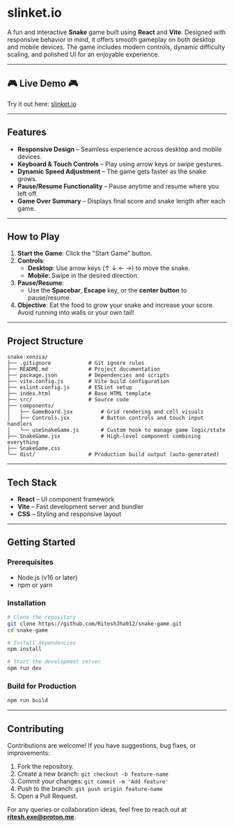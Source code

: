# slinket.io

A fun and interactive **Snake** game built using **React** and **Vite**. Designed with responsive behavior in mind, it offers smooth gameplay on both desktop and mobile devices. The game includes modern controls, dynamic difficulty scaling, and polished UI for an enjoyable experience.

---

## 🎮 Live Demo 🎮

Try it out here: <a href="https://slinket-io.vercel.app/" target="_blank">slinket.io</a>  


---

##  Features

- **Responsive Design** – Seamless experience across desktop and mobile devices.
- **Keyboard & Touch Controls** – Play using arrow keys or swipe gestures.
- **Dynamic Speed Adjustment** – The game gets faster as the snake grows.
- **Pause/Resume Functionality** – Pause anytime and resume where you left off.
- **Game Over Summary** – Displays final score and snake length after each game.

---

##  How to Play

1. **Start the Game**: Click the "Start Game" button.
2. **Controls**:
   - **Desktop**: Use arrow keys (↑ ↓ ← →) to move the snake.
   - **Mobile**: Swipe in the desired direction.
3. **Pause/Resume**:
   - Use the **Spacebar**, **Escape** key, or the **center button** to pause/resume.
4. **Objective**: Eat the food to grow your snake and increase your score. Avoid running into walls or your own tail!

---


##  Project Structure

```
snake-xenzia/
├── .gitignore            # Git ignore rules
├── README.md             # Project documentation
├── package.json          # Dependencies and scripts
├── vite.config.js        # Vite build configuration
├── eslint.config.js      # ESLint setup
├── index.html            # Base HTML template
├── src/                  # Source code
├── components/
│   ├── GameBoard.jsx         # Grid rendering and cell visuals
│   ├── Controls.jsx          # Button controls and touch input handlers
│   └── useSnakeGame.js       # Custom hook to manage game logic/state
├── SnakeGame.jsx             # High-level component combining everything
├── SnakeGame.css
└── dist/                 # Production build output (auto-generated)
```

---

##  Tech Stack

- **React** – UI component framework
- **Vite** – Fast development server and bundler
- **CSS** – Styling and responsive layout

---

##  Getting Started

### Prerequisites

- Node.js (v16 or later)
- npm or yarn

### Installation

```bash
# Clone the repository
git clone https://github.com/RiteshJha912/snake-game.git
cd snake-game

# Install dependencies
npm install

# Start the development server
npm run dev
```

### Build for Production

```bash
npm run build
```

---

##  Contributing

Contributions are welcome! If you have suggestions, bug fixes, or improvements:

1. Fork the repository.
2. Create a new branch: `git checkout -b feature-name`
3. Commit your changes: `git commit -m 'Add feature'`
4. Push to the branch: `git push origin feature-name`
5. Open a Pull Request.

For any queries or collaboration ideas, feel free to reach out at **ritesh.exe@proton.me**.

